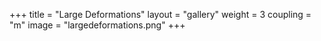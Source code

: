 +++
title = "Large Deformations"
layout = "gallery"
weight = 3
coupling = "m"
image = "largedeformations.png"
+++
